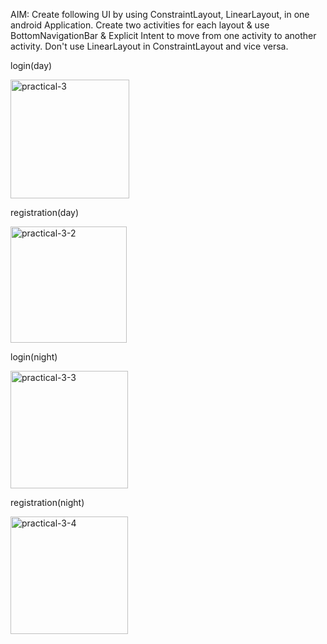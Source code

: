 AIM: Create following UI by using ConstraintLayout, LinearLayout, in one android Application. 
     Create two activities for each layout & use BottomNavigationBar & Explicit Intent to move from one activity to another activity. 
     Don't use LinearLayout in ConstraintLayout and vice versa.
     
     
login(day)

<img width="190" alt="practical-3" src="https://user-images.githubusercontent.com/110706474/192872643-766f9dc8-36ac-46bc-bbac-15c5ce4776d1.png">


registration(day)

<img width="186" alt="practical-3-2" src="https://user-images.githubusercontent.com/110706474/192872792-b302fc38-6a95-4f8d-b3e9-7824a1dd9279.png">


login(night)

<img width="188" alt="practical-3-3" src="https://user-images.githubusercontent.com/110706474/192872873-0687b756-38d9-4881-8dd2-98afaeadec15.png">


registration(night)

<img width="188" alt="practical-3-4" src="https://user-images.githubusercontent.com/110706474/192873051-1148013a-71a3-4d57-878d-81d1c5561d2a.png">
